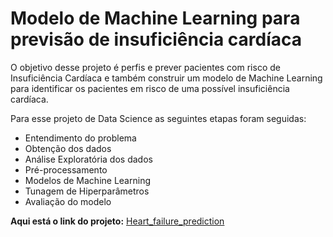 # Modelo de Machine Learning para previsão de insuficiência cardíaca

O objetivo desse projeto é perfis e prever pacientes com risco de Insuficiência Cardíaca e também construir um modelo de Machine Learning para identificar os pacientes em risco de uma possível insuficiência cardíaca.
 
Para esse projeto de Data Science as seguintes etapas foram seguidas:

* Entendimento do problema
* Obtenção dos dados
* Análise Exploratória dos dados
* Pré-processamento
* Modelos de Machine Learning
* Tunagem de Hiperparâmetros
* Avaliação do modelo

 **Aqui está o link do projeto:** [Heart_failure_prediction](https://github.com/JosenildoJunior/Heart_failure_prediction/blob/main/Heart_failure_prediction.ipynb
)
